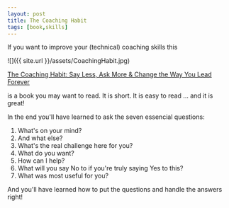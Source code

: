 ```yaml
---
layout: post
title: The Coaching Habit
tags: [book,skills]
---
```


If you want to improve your (technical) coaching skills this

![]({{ site.url }}/assets/CoachingHabit.jpg)

[The Coaching Habit: Say Less, Ask More & Change the Way You Lead Forever](https://www.amazon.com/Coaching-Habit-Less-Change-Forever/dp/0978440749/ref=sr_1_1?ie=UTF8&qid=1487424234&sr=8-1&keywords=coaching+habit)

is a book you may want to read. It is short. It is easy to read ... and it is great!

In the end you'll have learned to ask the seven essencial questions:

1. What's on your mind?
2. And what else?
3. What's the real challenge here for you?
4. What do you want?
5. How can I help?
6. What will you say No to if you're truly saying Yes to this?
7. What was most useful for you?

And you'll have learned how to put the questions and handle the answers right!
